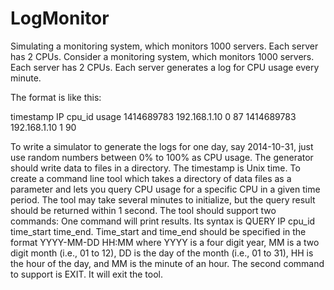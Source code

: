 # LogMonitor
Simulating a monitoring system, which monitors 1000 servers. Each server has 2 CPUs.
Consider a monitoring system, which monitors 1000 servers. Each server has 2 CPUs. Each server generates a log for CPU usage every minute. 

The format is like this:

timestamp 	IP 		cpu_id usage
1414689783	192.168.1.10	0	87
1414689783	192.168.1.10	1	90

To write a simulator to generate the logs for one day, say 2014-10-31, just use random numbers between 0% to 100% as CPU usage. The generator should write data to files in a directory.  The timestamp is Unix time.
To create a command line tool which takes a directory of data files as a parameter and lets you query CPU usage for a specific CPU in a given time period.
The tool may take several minutes to initialize, but the query result should be returned within 1 second.
The tool should support two commands:
One command will print results. Its syntax is QUERY IP cpu_id time_start time_end. Time_start and time_end should be specified in the format YYYY-MM-DD HH:MM where YYYY is a four digit year, MM is a two digit month (i.e., 01 to 12), DD is the day of the month (i.e., 01 to 31), HH is the hour of the day, and MM is the minute of an hour. 
The second command to support is EXIT.  It will exit the tool.
